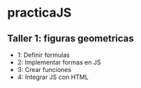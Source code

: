 # practicaJS

## Taller 1: figuras geometricas
- 1: Definir formulas
- 2: Implementar formas en JS
- 3: Crear funciones
- 4: Integrar JS con HTML

